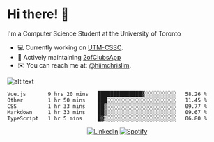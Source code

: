 # Hi there! 👋
I'm a Computer Science Student at the University of Toronto

- 💻 Currently working on [UTM-CSSC](https://github.com/UTM-CSSC).
- 🔨 Actively maintaining [2ofClubsApp](https://github.com/2ofClubsApp)
- ✉️ You can reach me at: [@hiimchrislim](mailto:hello@hiimchrislim.co).

![alt text](https://user-images.githubusercontent.com/24628243/87171758-22f18c00-c2a1-11ea-9d8d-2777e59004b4.png "2ofClubs Logo")

<!--START_SECTION:waka-->
```text
Vue.js       9 hrs 20 mins   ██████████████▓░░░░░░░░░░   58.26 % 
Other        1 hr 50 mins    ███░░░░░░░░░░░░░░░░░░░░░░   11.45 % 
CSS          1 hr 33 mins    ██▒░░░░░░░░░░░░░░░░░░░░░░   09.77 % 
Markdown     1 hr 33 mins    ██▒░░░░░░░░░░░░░░░░░░░░░░   09.67 % 
TypeScript   1 hr 5 mins     █▓░░░░░░░░░░░░░░░░░░░░░░░   06.80 % 
```
<!--END_SECTION:waka-->

<div align="center">
<a href="https://www.linkedin.com/in/hiimchrislim" target="_blank"><img src="https://img.shields.io/badge/LinkedIn-%230077B5.svg?&style=flat-square&logo=linkedin&logoColor=white" alt="LinkedIn"></a>
<a href="https://open.spotify.com/user/clim1231" target="_blank"><img src="https://img.shields.io/badge/Spotify-%231ED760.svg?&style=flat-square&logo=spotify&logoColor=white" alt="Spotify"></a>

</div>
